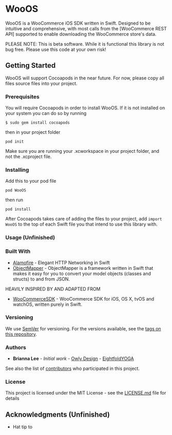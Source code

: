 # WooOS

WooOS is a WooCommerce iOS SDK written in Swift. Designed to be intuitive and comprehensive, with most calls from the [WooCommerce REST API] supported to enable downloading the WooCommerce store's data.

PLEASE NOTE: This is beta software. While it is functional this library is not bug free. Please use this code at your own risk!

## Getting Started

WooOS will support Cocoapods in the near future. For now, please copy all files source files into your project.

### Prerequisites

You will require Cocoapods in order to install WooOS. If it is not installed on your system you can do so by running
```
$ sudo gem install cocoapods
```
then in your project folder
```
pod init
```
Make sure you are running your .xcworkspace in your project folder, and not the .xcproject file.

### Installing

Add this to your pod file
```
pod WooOS
```
then run
```
pod install
```
After Cocoapods takes care of adding the files to your project, add `import WooOS` to the top of each Swift file you that intend to use this library with.

### Usage (Unfinished)



### Built With

* [Alamofire](https://github.com/Alamofire/Alamofire/) - Elegant HTTP Networking in Swift
* [ObjectMapper](https://github.com/Hearst-DD/ObjectMapper/) - ObjectMapper is a framework written in Swift that makes it easy for you to convert your model objects (classes and structs) to and from JSON.

HEAVILY INSPIRED BY AND ADAPTED FROM
* [WooCommerceSDK](https://github.com/minhcasi/WooCommerceSDK) - WooCommerce SDK for iOS, OS X, tvOS and watchOS, written purely in Swift.

### Versioning

We use [SemVer](http://semver.org/) for versioning. For the versions available, see the [tags on this repository](https://github.com/bornbrie/WooOS/tags). 

### Authors

* **Brianna Lee** - *Initial work* - [Owly Design](https://owly.xyz) - [EightfoldYOGA](https://www.eightfold.yoga)

See also the list of [contributors](https://github.com/bornbrie/WooOS/contributors) who participated in this project.

### License

This project is licensed under the MIT License - see the [LICENSE.md](LICENSE.md) file for details

## Acknowledgments (Unfinished)

* Hat tip to 
